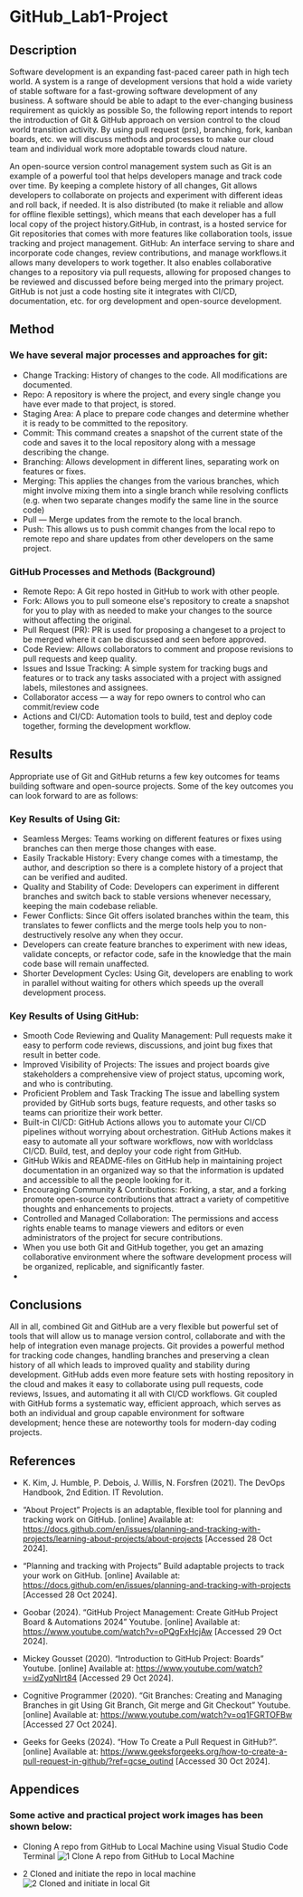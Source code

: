 # GitHub_Lab1-Project
## Description
Software development is an expanding fast-paced career path in high tech world. A system is a range of development versions that hold a wide variety of stable software for a fast-growing software development of any business. A software should be able to adapt to the ever-changing business requirement as quickly as possible
So, the following report intends to report the introduction of Git & GitHub approach on version control to the cloud world transition activity. By using pull request (prs), branching, fork, kanban boards, etc. we will discuss methods and processes to make our cloud team and individual work more adoptable towards cloud nature.

An open-source version control management system such as Git is an example of a powerful tool that helps developers manage and track code over time. By keeping a complete history of all changes, Git allows developers to collaborate on projects and experiment with different ideas and roll back, if needed. It is also distributed (to make it reliable and allow for offline flexible settings), which means that each developer has a full local copy of the project history.GitHub, in contrast, is a hosted service for Git repositories that comes with more features like collaboration tools, issue tracking and project management. GitHub: An interface serving to share and incorporate code changes, review contributions, and manage workflows.it allows many developers to work together. It also enables collaborative changes to a repository via pull requests, allowing for proposed changes to be reviewed and discussed before being merged into the primary project. GitHub is not just a code hosting site it integrates with CI/CD, documentation, etc. for org development and open-source development.

## Method
### We have several major processes and approaches for git:

*	Change Tracking: History of changes to the code. All modifications are documented.
*	Repo: A repository is where the project, and every single change you have ever made to that project, is stored.
*	Staging Area: A place to prepare code changes and determine whether it is ready to be committed to the repository.
*	Commit: This command creates a snapshot of the current state of the code and saves it to the local repository along with a message describing the change.
*	Branching: Allows development in different lines, separating work on features or fixes.
*	Merging: This applies the changes from the various branches, which might involve mixing them into a single branch while resolving conflicts (e.g. when two separate changes modify the same line in the source code)
*	Pull — Merge updates from the remote to the local branch.
*	Push: This allows us to push commit changes from the local repo to remote repo and share updates from other developers on the same project.

### GitHub Processes and Methods (Background)
*	Remote Repo: A Git repo hosted in GitHub to work with other people.
*	Fork: Allows you to pull someone else's repository to create a snapshot for you to play with as needed to make your changes to the source without affecting the original.
*	Pull Request (PR): PR is used for proposing a changeset to a project to be merged where it can be discussed and seen before approved.
*	Code Review: Allows collaborators to comment and propose revisions to pull requests and keep quality.
*	Issues and Issue Tracking: A simple system for tracking bugs and features or to track any tasks associated with a project with assigned labels, milestones and assignees.
*	Collaborator access — a way for repo owners to control who can commit/review code
*	Actions and CI/CD: Automation tools to build, test and deploy code together, forming the development workflow.

## Results 
Appropriate use of Git and GitHub returns a few key outcomes for teams building software and open-source projects. Some of the key outcomes you can look forward to are as follows:
### Key Results of Using Git:
*	Seamless Merges: Teams working on different features or fixes using branches can then merge those changes with ease.
*	Easily Trackable History: Every change comes with a timestamp, the author, and description so there is a complete history of a project that can be verified and audited.
*	Quality and Stability of Code: Developers can experiment in different branches and switch back to stable versions whenever necessary, keeping the main codebase reliable.
*	Fewer Conflicts: Since Git offers isolated branches within the team, this translates to fewer conflicts and the merge tools help you to non-destructively resolve any when they occur.
*	Developers can create feature branches to experiment with new ideas, validate concepts, or refactor code, safe in the knowledge that the main code base will remain unaffected.
*	Shorter Development Cycles: Using Git, developers are enabling to work in parallel without waiting for others which speeds up the overall development process.

### Key Results of Using GitHub:

*	Smooth Code Reviewing and Quality Management: Pull requests make it easy to perform code reviews, discussions, and joint bug fixes that result in better code.
*	Improved Visibility of Projects: The issues and project boards give stakeholders a comprehensive view of project status, upcoming work, and who is contributing.
*	Proficient Problem and Task Tracking The issue and labelling system provided by GitHub sorts bugs, feature requests, and other tasks so teams can prioritize their work better.
*	Built-in CI/CD: GitHub Actions allows you to automate your CI/CD pipelines without worrying about orchestration. GitHub Actions makes it easy to automate all your software workflows, now with worldclass CI/CD. Build, test, and deploy your code right from GitHub.
*	GitHub Wikis and README-files on GitHub help in maintaining project documentation in an organized way so that the information is updated and accessible to all the people looking for it.
*	Encouraging Community & Contributions: Forking, a star, and a forking promote open-source contributions that attract a variety of competitive thoughts and enhancements to projects.
*	Controlled and Managed Collaboration: The permissions and access rights enable teams to manage viewers and editors or even administrators of the project for secure contributions.
*	When you use both Git and GitHub together, you get an amazing collaborative environment where the software development process will be organized, replicable, and significantly faster.
*	
## Conclusions

All in all, combined Git and GitHub are a very flexible but powerful set of tools that will allow us to manage version control, collaborate and with the help of integration even manage projects. Git provides a powerful method for tracking code changes, handling branches and preserving a clean history of all which leads to improved quality and stability during development. GitHub adds even more feature sets with hosting repository in the cloud and makes it easy to collaborate using pull requests, code reviews, Issues, and automating it all with CI/CD workflows. Git coupled with GitHub forms a systematic way, efficient approach, which serves as both an individual and group capable environment for software development; hence these are noteworthy tools for modern-day coding projects.

## References
* K. Kim, J. Humble, P. Debois, J. Willis, N. Forsfren (2021). The DevOps Handbook, 2nd Edition. IT Revolution.

*	“About Project” Projects is an adaptable, flexible tool for planning and tracking work on GitHub. [online] Available at:
https://docs.github.com/en/issues/planning-and-tracking-with-projects/learning-about-projects/about-projects 
[Accessed 28 Oct 2024].

* “Planning and tracking with Projects” Build adaptable projects to track your work on GitHub. [online] Available at:
https://docs.github.com/en/issues/planning-and-tracking-with-projects
 [Accessed 28 Oct 2024].

*	Goobar (2024). “GitHub Project Management: Create GitHub Project Board & Automations 2024” Youtube. [online] Available at:
https://www.youtube.com/watch?v=oPQgFxHcjAw 
[Accessed 29 Oct 2024].

*	Mickey Gousset (2020). “Introduction to GitHub Project: Boards” Youtube. [online] Available at:
https://www.youtube.com/watch?v=idZyqNIrt84 
[Accessed 29 Oct 2024].


*	Cognitive Programmer (2020). “Git Branches: Creating and Managing Branches in git Using Git Branch, Git merge and Git Checkout” Youtube. [online] Available at:
https://www.youtube.com/watch?v=oq1FGRTOFBw 
[Accessed 27 Oct 2024].

*	Geeks for Geeks (2024). “How To Create a Pull Request in GitHub?”. [online] Available at:
https://www.geeksforgeeks.org/how-to-create-a-pull-request-in-github/?ref=gcse_outind 
[Accessed 30 Oct 2024].

## Appendices

### Some active and practical project work images has been shown below:

* Cloning A repo from GitHub to Local Machine using Visual Studio Code Terminal
![1 Clone A repo from GitHub to Local Machine](https://github.com/user-attachments/assets/6740e268-5d88-45e2-a751-6b8d694993a3)

* 2 Cloned and initiate the repo in local machine
![2 Cloned and initiate in local Git](https://github.com/user-attachments/assets/75da93b8-c608-4705-a0c8-4d61c677f1dc)
  


